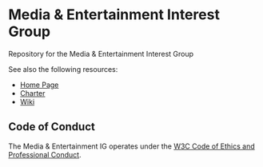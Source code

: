 # Media & Entertainment Interest Group

Repository for the Media & Entertainment Interest Group

See also the following resources:

* [Home Page](https://www.w3.org/2011/webtv/)
* [Charter](https://www.w3.org/2021/06/me-ig-charter.html)
* [Wiki](https://www.w3.org/2011/webtv/wiki/Main_Page) 

## Code of Conduct

The Media & Entertainment IG operates under the [W3C Code of Ethics and Professional Conduct](https://www.w3.org/Consortium/cepc/).
